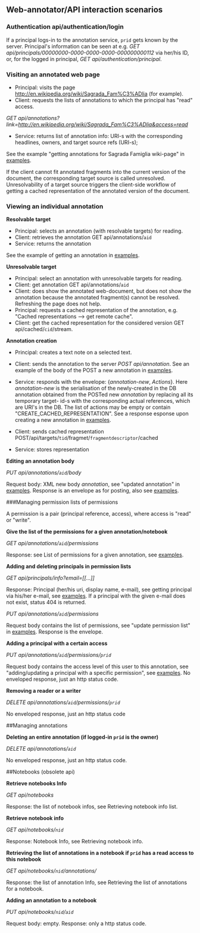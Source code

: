 ## Web-annotator/API interaction scenarios

### Authentication api/authentication/login 

If a principal logs-in to the annotation service, ```prid``` gets known by the server. Principal's information can be seen at e.g. 
*GET api/principals/00000000-0000-0000-0000-000000000112* via her/his ID, or, for the logged in principal, *GET api/authentication/principal*.

### Visiting an annotated web page

* Principal: visits the page http://en.wikipedia.org/wiki/Sagrada_Fam%C3%ADlia (for example).
* Client: requests the lists of annotations to which the principal has "read" access.

 *GET api/annotations?link=http://en.wikipedia.org/wiki/Sagrada_Fam%C3%ADlia&access=read*
* Service: returns list of annotation info: URI-s with the corresponding headlines, owners, and target source refs (URI-s);

See the example "getting annotations for Sagrada Famiglia wiki-page" in [examples](examples.md).

If the client cannot fit annotated fragments into the current version of the document, the corresponding target source is called unresolved. Unresolvability of a target source triggers the client-side workflow of getting a cached representation of the annotated version of the document.

### Viewing an individual annotation

**Resolvable target**

* Principal: selects an annotation (with resolvable targets) for reading.
* Client: retrieves the annotation GET api/annotations/```aid```
* Service: returns the annotation

See the example of getting an annotation in [examples](examples.md).

**Unresolvable target**

* Principal: select an annotation with unresolvable targets for reading.
* Client: get annotation GET api/annotations/```aid```
* Client: does show the annotated web-document, but does not show the annotation because the annotated fragment(s) cannot be resolved. Refreshing the page does not help.
* Principal: requests a cached representation of the annotation, e.g. "Cached representations --> get remote cache".
* Client: get the cached representation for the considered version GET api/cached/```cid```/stream.


 
 
**Annotation creation**
* Principal: creates a text note on a selected text.
* Client: sends the annotation to the server *POST api/annotation*. See an example of the body of the POST a new annotation in [examples](examples.md).
* Service: responds with the envelope: {*annotation-new*, *Actions*}. Here *annotation-new* is the serialisation of the newly-created in the DB annotation obtained from the POSTed new *annotation* by replacing all its temporary target- id-s with the corresponding actual references, which are URI's in the DB. The list of actions may be empty or contain "CREATE_CACHED_REPRESENTATION". See a response esponse upon creating a new annotation in [examples](examples.md).

* Client: sends cached representation POST/api/targets/```tid```/fragmet/```fragmentdescriptor```/cached
* Service: stores representation

**Editing an annotation body**

*PUT api/annotations/```aid```/body*

Request body: XML new body *annotation*, see "updated annotation" in [examples](examples.md). Response is an envelope as for posting, also see [examples](examples.md).

###Managing permission lists of permissions

A permission is a pair (principal reference, access), where access is "read" or "write".

**Give the list of the permissions for a given annotation/notebook**

*GET api/annotations/```aid```/permissions*

Response: see List of permissions for a given annotation, see [examples](examples.md).

**Adding and deleting principals in permission lists**

*GET api/principals/info?email=[[...]]*

Response: Principal (her/his uri, display name, e-mail), see getting principal via his/her e-mail, see [examples](examples.md). If a principal with the given e-mail does not exist, status 404 is returned.

*PUT api/annotations/```aid```/permissions*

Request body contains the list of permissions, see "update permission list" in [examples](examples.md). Response is the envelope.

**Adding a principal with a certain access**

*PUT api/annotations/```aid```/permissions/```prid```*

Request body contains the access level of this user to this annotation, see "adding/updating a principal with a specific permission", see [examples](examples.md). No enveloped response, just an http status code.

**Removing a reader or a writer**

*DELETE api/annotations/```aid```/permissions/```prid```*

No enveloped response, just an http status code

##Managing annotations

**Deleting an entire annotation (if logged-in ```prid``` is the owner)**

*DELETE api/annotations/```aid```*

No enveloped response, just an http status code.

##Notebooks (obsolete api)

**Retrieve notebooks Info**

*GET api/notebooks*

Response: the list of notebook infos, see Retrieving notebook info list.

**Retrieve notebook info**

*GET api/notebooks/```nid```*

Response: Notebook Info, see Retrieving notebook info.

**Retrieving the list of annotations in a notebook if ```prid``` has a read access to this notebook**

*GET api/notebooks/```nid```/annotations/*

Response: the list of annotation Info, see Retrieving the list of annotations for a notebook.

**Adding an annotation to a notebook**

*PUT api/notebooks/```nid```/```aid```*

Request body: empty. Response: only a http status code.

